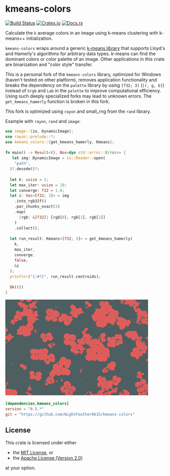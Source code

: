 # kmeans-colors
[![Build Status](https://img.shields.io/github/workflow/status/okaneco/kmeans-colors/Rust%20CI)](https://github.com/okaneco/kmeans-colors)
[![Crates.io](https://img.shields.io/crates/v/kmeans-colors.svg)](https://crates.io/crates/kmeans-colors)
[![Docs.rs](https://docs.rs/kmeans_colors/badge.svg)](https://docs.rs/kmeans_colors)

Calculate the `k` average colors in an image using k-means clustering with
k-means++ initialization.

`kmeans-colors` wraps around a generic [k-means library][lib] that supports
Lloyd's and Hamerly's algorithms for arbitrary data types. k-means can find the
dominant colors or color palette of an image. Other applications in this crate
are binarization and "color style" transfer.

[lib]: https://docs.rs/kmeans_colors/

This is a personal fork of the `kmeans-colors` library, optimized for Windows (haven't tested on other platform), removes application functionality and breaks the dependency on the `palette` library by using `[f32; 3]` (`[r, g, b]`) instead of `Srgb` and `Lab` in the `palette` to improve computational efficiency. Using such deeply specialized forks may lead to unknown errors. The `get_kmeans_hamerly` function is broken in this fork.

This fork is optimized using `rayon` and small_rng from the `rand` library.

Example with `rayon`, `rand` and `image`:
```rust
use image::{io, DynamicImage};
use rayon::prelude::*;
use kmeans_colors::{get_kmeans_hamerly, Kmeans};

fn main() -> Result<(), Box<dyn std::error::Error>> {
   let img: DynamicImage = io::Reader::open(
    "path",
  )?.decode()?;
  
  let k: usize = 1;
  let max_iter: usize = 10;
  let converge: f32 = 1.0;
  let z: Vec<[f32; 3]> = img
    .into_rgb32f()
    .par_chunks_exact(3)
    .map(
      |rgb: &[f32]| [rgb[0], rgb[1], rgb[2]]
    )
    .collect();

  let run_result: Kmeans<[f32; 3]> = get_kmeans_hamerly(
    k,
    max_iter,
    converge,
    false,
    &z
  );
  println!("{:#?}", run_result.centroids);

  Ok(())
}
```

![Animation of flowers](gfx/pink.gif)


```toml
[dependencies.kmeans_colors]
version = "0.5.*"
git = "https://github.com/NightFeather0615/kmeans-colors"
```

## License
This crate is licensed under either
- the [MIT License](LICENSE-MIT), or
- the [Apache License (Version 2.0)](LICENSE-APACHE)

at your option.
